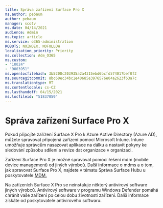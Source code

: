 ```yaml
---
title: Správa zařízení Surface Pro X
ms.author: pebaum
author: pebaum
manager: scotv
ms.date: 04/14/2021
audience: Admin
ms.topic: article
ms.service: o365-administration
ROBOTS: NOINDEX, NOFOLLOW
localization_priority: Priority
ms.collection: Adm_O365
ms.custom:
- "10024"
- "9003951"
ms.openlocfilehash: 3b5208c203935a2a4315ebd6bcfd574017bef0f2
ms.sourcegitcommit: 8bc60ec34bc1e40685e3976576e04a2623f63a7c
ms.translationtype: MT
ms.contentlocale: cs-CZ
ms.lasthandoff: 04/15/2021
ms.locfileid: "51837059"
---
```

# <a name="manage-surface-pro-x-devices"></a>Správa zařízení Surface Pro X

Pokud připojíte zařízení Surface X Pro k Azure Active Directory (Azure AD), můžete spravovat připojená zařízení pomocí Microsoft Intune. Intune umožňuje správcům nasazovat aplikace na dálku a nastavit pokyny ke sledování způsobu sdílení a revize dat organizace v organizaci.

Zařízení Surface Pro X je možné spravovat pomocí řešení mdm (mobile device management) od jiných výrobců. Další informace o mdms a o tom, jak spravovat Surface Pro X, najdete v tématu Správa Surface Hubu u poskytovatele [MDM.](https://docs.microsoft.com/surface-hub/manage-settings-with-mdm-for-surface-hub)

Na zařízeních Surface X Pro se neinstaluje některý antivirový software jiných výrobců. Antivirový software v programu Windows Defender pomáhá chránit vaše zařízení po celou dobu životnosti zařízení. Další informace získáte od poskytovatele antivirového softwaru.

